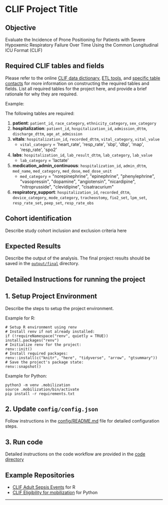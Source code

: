 # CLIF Project Title

## Objective

Evaluate the Incidence of Prone Positioning for Patients with Severe Hypoxemic Respiratory Failure Over Time Using the Common Longitudinal ICU Format (CLIF)

## Required CLIF tables and fields

Please refer to the online [CLIF data dictionary](https://clif-consortium.github.io/website/data-dictionary.html), [ETL tools](https://github.com/clif-consortium/CLIF/tree/main/etl-to-clif-resources), and [specific table contacts](https://github.com/clif-consortium/CLIF?tab=readme-ov-file#relational-clif) for more information on constructing the required tables and fields. List all required tables for the project here, and provide a brief rationale for why they are required.


Example:

The following tables are required:
1. **patient**: `patient_id`, `race_category`, `ethnicity_category`, `sex_category`
2. **hospitalization**: `patient_id`, `hospitalization_id`, `admission_dttm`, `discharge_dttm`, `age_at_admission`
3. **vitals**: `hospitalization_id`, `recorded_dttm`, `vital_category`, `vital_value`
   - `vital_category` = 'heart_rate', 'resp_rate', 'sbp', 'dbp', 'map', 'resp_rate', 'spo2'
4. **labs**: `hospitalization_id`, `lab_result_dttm`, `lab_category`, `lab_value`
   - `lab_category` = 'lactate'
5. **medication_admin_continuous**: `hospitalization_id`, `admin_dttm`, `med_name`, `med_category`, `med_dose`, `med_dose_unit`
   - `med_category` = "norepinephrine", "epinephrine", "phenylephrine", "vasopressin", "dopamine", "angiotensin", "nicardipine", "nitroprusside", "clevidipine", "cisatracurium"
6. **respiratory_support**: `hospitalization_id`, `recorded_dttm`, `device_category`, `mode_category`, `tracheostomy`, `fio2_set`, `lpm_set`, `resp_rate_set`, `peep_set`, `resp_rate_obs`


## Cohort identification
Describe study cohort inclusion and exclusion criteria here

## Expected Results

Describe the output of the analysis. The final project results should be saved in the [`output/final`](output/README.md) directory.

## Detailed Instructions for running the project

## 1. Setup Project Environment
Describe the steps to setup the project environment. 

Example for R:
```
# Setup R environment using renv
# Install renv if not already installed:
if (!requireNamespace("renv", quietly = TRUE)) install.packages("renv")
# Initialize renv for the project:
renv::init()
# Install required packages:
renv::install(c("knitr", "here", "tidyverse", "arrow", "gtsummary"))
# Save the project's package state:
renv::snapshot()
```

Example for Python:
```
python3 -m venv .mobilization
source .mobilization/bin/activate
pip install -r requirements.txt 
```

## 2. Update `config/config.json`
Follow instructions in the [config/README.md](config/README.md) file for detailed configuration steps.

## 3. Run code
Detailed instructions on the code workflow are provided in the [code directory](code/README.md)


## Example Repositories
* [CLIF Adult Sepsis Events](https://github.com/08wparker/CLIF_adult_sepsis_events) for R
* [CLIF Eligibility for mobilization](https://github.com/kaveriC/mobilization) for Python
---


